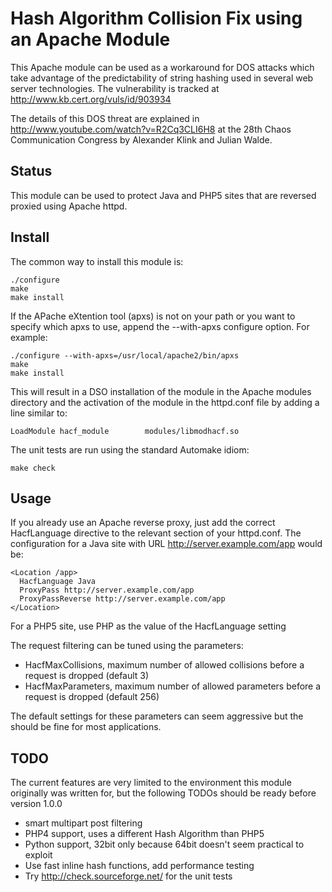 # Hash Algorithm Collision Fix using an Apache Module

This Apache module can be used as a workaround for DOS attacks which take advantage of the 
predictability of string hashing used in several web server technologies. The vulnerability 
is tracked at http://www.kb.cert.org/vuls/id/903934

The details of this DOS threat are explained in http://www.youtube.com/watch?v=R2Cq3CLI6H8
at the 28th Chaos Communication Congress by Alexander Klink and Julian Walde.

## Status

This module can be used to protect Java and PHP5 sites that are reversed proxied using Apache
httpd.

## Install

The common way to install this module is:

    ./configure
    make
    make install

If the APache eXtention tool (apxs) is not on your path or you want to specify which apxs to
use, append the --with-apxs configure option. For example:

    ./configure --with-apxs=/usr/local/apache2/bin/apxs
    make
    make install

This will result in a DSO installation of the module in the Apache modules directory
and the activation of the module in the httpd.conf file by adding a line similar to:

    LoadModule hacf_module        modules/libmodhacf.so

The unit tests are run using the standard Automake idiom:

    make check

## Usage

If you already use an Apache reverse proxy, just add the correct HacfLanguage directive to 
the relevant section of your httpd.conf.
The configuration for a Java site with URL http://server.example.com/app would be:

    <Location /app>
      HacfLanguage Java
      ProxyPass http://server.example.com/app
      ProxyPassReverse http://server.example.com/app
    </Location>

For a PHP5 site, use PHP as the value of the HacfLanguage setting

The request filtering can be tuned using the parameters:

- HacfMaxCollisions, maximum number of allowed collisions before a request is dropped (default 3)
- HacfMaxParameters, maximum number of allowed parameters before a request is dropped  (default 256)

The default settings for these parameters can seem aggressive but the should be fine for
most applications.

## TODO

The current features are very limited to the environment this module originally was written
for, but the following TODOs should be ready before version 1.0.0

- smart multipart post filtering
- PHP4 support, uses a different Hash Algorithm than PHP5
- Python support, 32bit only because 64bit doesn't seem practical to exploit 
- Use fast inline hash functions, add performance testing
- Try http://check.sourceforge.net/ for the unit tests
